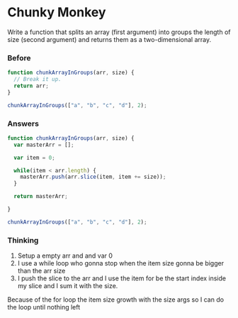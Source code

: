 # Chunky Monkey

Write a function that splits an array (first argument) into groups
the length of size (second argument) and returns them as a
two-dimensional array.

### Before

```javascript
function chunkArrayInGroups(arr, size) {
  // Break it up.
  return arr;
}

chunkArrayInGroups(["a", "b", "c", "d"], 2);
```

### Answers

```javascript
function chunkArrayInGroups(arr, size) {
  var masterArr = [];

  var item = 0;

  while(item < arr.length) {
    masterArr.push(arr.slice(item, item += size));
  }

  return masterArr;

}

chunkArrayInGroups(["a", "b", "c", "d"], 2);
```

### Thinking

1. Setup a empty arr and and var 0
2. I use a while loop who gonna stop when the item size gonna be bigger
than the arr size
3. I push the slice to the arr and I use the item for be the start index inside
my slice and I sum it with the size.

Because of the for loop the item size growth with the size args so I can do the
loop until nothing left